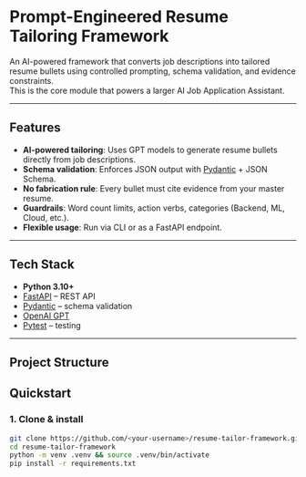 # Prompt-Engineered Resume Tailoring Framework

An AI-powered framework that converts job descriptions into tailored resume bullets using controlled prompting, schema validation, and evidence constraints.  
This is the core module that powers a larger AI Job Application Assistant.

---

## Features
- **AI-powered tailoring**: Uses GPT models to generate resume bullets directly from job descriptions.
- **Schema validation**: Enforces JSON output with [Pydantic](https://docs.pydantic.dev/) + JSON Schema.
- **No fabrication rule**: Every bullet must cite evidence from your master resume.
- **Guardrails**: Word count limits, action verbs, categories (Backend, ML, Cloud, etc.).
- **Flexible usage**: Run via CLI or as a FastAPI endpoint.

---

## Tech Stack
- **Python 3.10+**
- [FastAPI](https://fastapi.tiangolo.com/) – REST API
- [Pydantic](https://docs.pydantic.dev/) – schema validation
- [OpenAI GPT](https://platform.openai.com/) 
- [Pytest](https://docs.pytest.org/) – testing

---

##  Project Structure

##  Quickstart

### 1. Clone & install
```bash
git clone https://github.com/<your-username>/resume-tailor-framework.git
cd resume-tailor-framework
python -m venv .venv && source .venv/bin/activate
pip install -r requirements.txt
